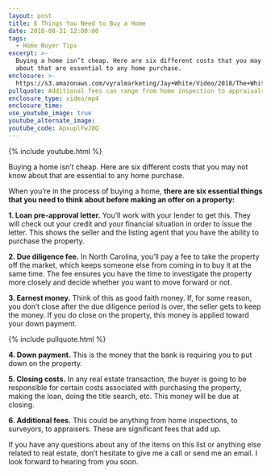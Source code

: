 ```yaml
---
layout: post
title: 6 Things You Need to Buy a Home
date: 2018-08-31 12:00:00
tags:
  - Home Buyer Tips
excerpt: >-
  Buying a home isn’t cheap. Here are six different costs that you may not know
  about that are essential to any home purchase.
enclosure: >-
  https://s3.amazonaws.com/vyralmarketing/Jay+White/Video/2018/The+White+Group+%257C+6+things+you+need+to+buy+a+home.mp4
pullquote: Additional fees can range from home inspection to appraisals and more.
enclosure_type: video/mp4
enclosure_time:
use_youtube_image: true
youtube_alternate_image:
youtube_code: ApxuplFwJ8Q
---
```


{% include youtube.html %}

Buying a home isn’t cheap. Here are six different costs that you may not know about that are essential to any home purchase.

When you’re in the process of buying a home, **there are six essential things that you need to think about before making an offer on a property:**

**1. Loan pre-approval letter.** You’ll work with your lender to get this. They will check out your credit and your financial situation in order to issue the letter. This shows the seller and the listing agent that you have the ability to purchase the property.

**2. Due diligence fee.** In North Carolina, you’ll pay a fee to take the property off the market, which keeps someone else from coming in to buy it at the same time. The fee ensures you have the time to investigate the property more closely and decide whether you want to move forward or not.

**3. Earnest money.** Think of this as good faith money. If, for some reason, you don’t close after the due diligence period is over, the seller gets to keep the money. If you do close on the property, this money is applied toward your down payment.

{% include pullquote.html %}

**4. Down payment.** This is the money that the bank is requiring you to put down on the property.

**5. Closing costs.** In any real estate transaction, the buyer is going to be responsible for certain costs associated with purchasing the property, making the loan, doing the title search, etc. This money will be due at closing.

**6. Additional fees.** This could be anything from home inspections, to surveyors, to appraisers. These are significant fees that add up.

If you have any questions about any of the items on this list or anything else related to real estate, don’t hesitate to give me a call or send me an email. I look forward to hearing from you soon.